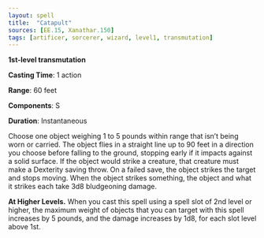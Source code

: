 ```yaml
---
layout: spell
title:  "Catapult"
sources: [EE.15, Xanathar.150]
tags: [artificer, sorcerer, wizard, level1, transmutation]
---
```


**1st-level transmutation**

**Casting Time**: 1 action

**Range**: 60 feet

**Components**: S

**Duration**: Instantaneous

Choose one object weighing 1 to 5 pounds within range that isn’t being worn or carried. The object flies in a straight line up to 90 feet in a direction you choose before falling to the ground, stopping early if it impacts against a solid surface. If the object would strike a creature, that creature must make a Dexterity saving throw. On a failed save, the object strikes the target and stops moving. When the object strikes something, the object and what it strikes each take 3d8 bludgeoning damage.

**At Higher Levels.** When you cast this spell using a spell slot of 2nd level or higher, the maximum weight of objects that you can target with this spell increases by 5 pounds, and the damage increases by 1d8, for each slot level above 1st.
